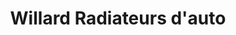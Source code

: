 ---
title: "Willard Radiateurs d'auto"
url: /vaudreuil-dorion/willard-radiateurs-dauto/
shop: car repair
---